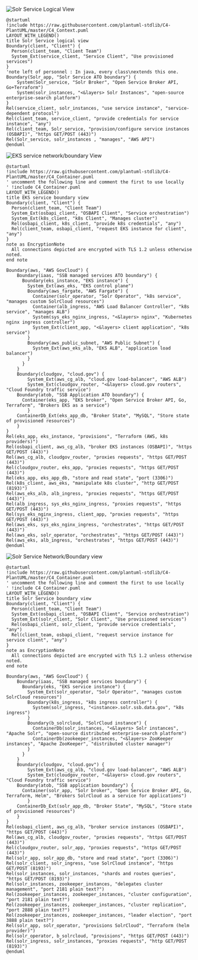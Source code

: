 ![Solr Service Logical View](http://www.plantuml.com/plantuml/png/RPD1Zzem48Nl-HNJFRIW0ZcKqwgg5YYYIBIW9cXLgL9aaW7SEdRacR2Bgltl7KD2HTaRZFs-D_CcVY1MdklIH6-qpKrT8EoPAxgFOw-U1ZlD-tfJ4_hSMKRBWzoLSMMK3Pe-SM7q9fuC-wjGMdzTnAKYHY-bR18Kppoe0dqn-h5SfzdZFFsIBQQpwRVFdMx4cWr2ueo71Fr1vmZ6xNIk31mqFaLZLzj2-MCdDrgyUt0tEVsuwyAV2625dfnj3ZD6LLvkG2h_xhfoAJaIOvbDdxb3Pu_iGcjD6wfKreHGUNVGf9t50Xe92UebUcST8nZSChWjL2TtYmRkOMxXbpge7k01_H5oeuX-MXaURK70UqqWkC6_WSBCcQegiRmQVvGkOTDSQgPiHpXhcePQtTYxt-X3vyiAROjfoZ1QpNimS-zJz5vjdJydSW5I06fBhAoCA8oFRuqwegTFvvtCswF0TyBlawkzuD4o-ifhmZwXylaUAgEuCNY9lgEvoVh6goPiquMs7doQMhz0CIn46_R1BdT6s4A-NlVDIa_BAn1oZq6ibI6GnbwrKlRu6lE_d2-VGvmxkzMxsjysJj1P9cE9knkufmS4isaQhvP92ftXy4EtCRfcNuS28YsLLRjpuAF718GemWS98hoXlm00)
```plantuml
@startuml
!include https://raw.githubusercontent.com/plantuml-stdlib/C4-PlantUML/master/C4_Context.puml
LAYOUT_WITH_LEGEND()
title Solr Service logical view
Boundary(client, "Client") {
  Person(client_team, "Client Team")
  System_Ext(service_client, "Service Client", "Use provisioned services")
}
'note left of personnel : In java, every class\nextends this one.
Boundary(Solr_app, "Solr Service ATO boundary") {
    System(Solr_service, "Solr Broker", "Open Service Broker API, Go+Terraform")
    System(solr_instances, "<&layers> Solr Instances", "open-source enterprise-search platform")
}
Rel(service_client, solr_instances, "use service instance", "service-dependent protocol")
Rel(client_team, service_client, "provide credentials for service instance", "any")
Rel(client_team, Solr_service, "provision/configure service instances (OSBAPI)", "https GET/POST (443)")
Rel(Solr_service, solr_instances , "manages", "AWS API")
@enduml
```

![EKS service network/boundary View](http://www.plantuml.com/plantuml/svg/dLPHRzis47wEVyKj3viD9FQw14Ct34FjrCsAkaqskIZs953IsI52aHf9sJ66_FSTAPesxQPh-cJoTFVTVTyTIRyobcdRrgBt7PUbQ2k4EsiRy-jefDbwkEJshYrQWxfKqgAqmrBLeqOmwMBEZQq4BqPNb-UtplJn_MnKCsDHaoc_eWZ69UfXu_1_W5PIS4qWOEyG5ae8jUPo2OASWCaAaizS6refeEGWLCc4s116hF8umMpyzyt7UVxfxVoFV3QzddvutH_qBBS2OVek0-AmuYL2eLfPCRs15STrRn9s_L9mIdq6frT-SJg0Vti0jwYDak5ZRf7LqGFcj3iTa5Es8SfrFdsmVMKArl0yWjraa_7jMmYOPCX25KgNTsYiPfOhUOXo_zBi86Yp5_-UIRP40oI2qzb7_eNYC762q6YruYIPGoerLcJbJ1W7n-GcGYGa3ube_AUbUhsIN1hBPEbQgA7ps64zzgIo2Cp0L9PwqpX-7yX2ISP208sHnD8P3LJOyD9Y1KmZOETDkpND7Cnd6RmO_WIj56WCA1e9lUO6mQ5NmnxAoYzxkmwojQ4gnfyok5QhAw7QAZGH8FfmnfnJbasWzafMsxamC9xVnE48aKaitfjyIvqmzfNOSqyQIINb51QytH7IIe0xFkXbJpDuzmNJIsOnC7dZToa-G1pylb52vwf1pQpIZXZjuIRiJyFq18PkMs_7XwP7rU3SlLAWqQXMamonhZGH4mMHNvBRLkIPOXLCc73yjVSaRWA_b7KyctZuLAc-sNYLShdayc4los_V2xP1RNu7_yKXlMiBr18jciu6mHlAc3_D47kn7M_MD0bqPmOo2rxwqtX8OE208kRZvzlMj0N5vwOjgBgWqAstGUPjeOLF3qbE4eT1SJhHSgyc44xj8gXD59DoukzZEksbQ-rIhGZBBuUq_jAebijGHFJsUSzZta0izl4092RCjMejwbJeYDbzD0wj6xuthc2z0QlPOi7BdVAzavt8LXNXv8vtkXmVsfFzgVMoDasGjT3glYD19qJ2zYgUU3FGFNq6r-eCvgYf3gLhvzbzDE3YcG4MQzjlmKdC-BhmEeIyULL42CWii-Yly4tsvymjCgiqWd5sK0lmrxGXKdXy71_fNdLtT2HqS1d5MAzgP01zQfT_3I0y0jeC2F8pBqRI_qwfvB8tqEyUiu7BuFyZmFLqFhgzoURGlxoysEBk0ntF0vNnm0ail2VcVy2E0880pqUAWKblZ6y1aqvnLe7PzgXHsaB_ukB7dqDyyYRlhlMQITwqWgASoF5L3gNiLVBonI-nbEJ0fnVhCqabmUar-isOJy1qt9-hVKBuwH9t_uRmwx7If--RC4Y_vrVn2cNLrk8_)

```plantuml
@startuml
!include https://raw.githubusercontent.com/plantuml-stdlib/C4-PlantUML/master/C4_Container.puml
' uncomment the following line and comment the first to use locally
' !include C4_Container.puml
LAYOUT_WITH_LEGEND()
title EKS service boundary view
Boundary(client, "Client") {
  Person(client_team, "Client Team")
  System_Ext(osbapi_client, "OSBAPI Client", "Service orchestration")
  System_Ext(k8s_client, "k8s Client", "Manages cluster")
  Rel(osbapi_client, k8s_client, "provide k8s credentials", "any")
  Rel(client_team, osbapi_client, "request EKS instance for client", "any")
}
note as EncryptionNote
  All connections depicted are encrypted with TLS 1.2 unless otherwise noted.
end note

Boundary(aws, "AWS GovCloud") {
    Boundary(iaas, "SSB managed services ATO boundary") {
      Boundary(eks_instance, "EKS instance") {
        System_Ext(aws_eks, "EKS control plane")
        Boundary(aws_fargate, "AWS Fargate") {
          Container(solr_operator, "Solr Operator", "k8s service", "manages custom SolrCloud resources")
          Container(alb_ingress, "AWS Load Balancer Controller", "k8s service", "manages ALB")
          System(sys_eks_nginx_ingress, "<&layers> nginx", "Kubernetes nginx ingress controller")
          System_Ext(client_app, "<&layers> client application", "k8s service")    
        }
        Boundary(aws_public_subnet, "AWS Public Subnet") {
          System_Ext(aws_eks_alb, "EKS ALB", "application load balancer")
        }
      }
    }
    Boundary(cloudgov, "cloud.gov") {
        System_Ext(aws_cg_alb, "cloud.gov load-balancer", "AWS ALB")
        System_Ext(cloudgov_router, "<&layers> cloud.gov routers", "Cloud Foundry traffic service")
	Boundary(atob, "SSB Application ATO boundary") {
	  Container(eks_app, "EKS broker", "Open Service Broker API, Go, Terraform", "Brokers EKS as a service")
        }
	ContainerDb_Ext(eks_app_db, "Broker State", "MySQL", "Store state of provisioned resources")
    }
}
Rel(eks_app, eks_instance, "provisions", "Terraform (AWS, k8s providers)")
Rel(osbapi_client, aws_cg_alb, "broker EKS instances (OSBAPI)", "https GET/POST (443)")
Rel(aws_cg_alb, cloudgov_router, "proxies requests", "https GET/POST (443)")
Rel(cloudgov_router, eks_app, "proxies requests", "https GET/POST (443)")
Rel(eks_app, eks_app_db, "store and read state", "port (3306)")
Rel(k8s_client, aws_eks, "manipulate k8s cluster", "http GET/POST (8193)")
Rel(aws_eks_alb, alb_ingress, "proxies requests", "https GET/POST (443)")
Rel(alb_ingress, sys_eks_nginx_ingress, "proxies requests", "https GET/POST (443)")
Rel(sys_eks_nginx_ingress, client_app, "proxies requests", "https GET/POST (443)")
Rel(aws_eks, sys_eks_nginx_ingress, "orchestrates", "https GET/POST (443)")
Rel(aws_eks, solr_operator, "orchestrates", "https GET/POST (443)")
Rel(aws_eks, alb_ingress, "orchestrates", "https GET/POST (443)")
@enduml
```

![Solr Service Network/Boundary view](http://www.plantuml.com/plantuml/png/jLNVRzis47wE_ufR7ZO7IEob2GPl6BewgPSMTPjiSb1iBm8bNMmY5Adng3ZUaFzzHycYfSX5K0nxiadUVVVTZ-_qXfomhipLu1kfKrLc22ld2lffFBPYFLfAjogJaj2cHZlKRfIQV5meeRtF2RbCoMHyUNvouwzkFyx7kI27bg_YI_OGKgCT5Hx_EoWrE-SC0cw5S6UKCckfbw3O28JEeFCiBV4_0nmSb4c5KXl622px0URJFwvl5_7dzujtyNnsDVlqTdWqSD8fXCWe2n7Q1vaY9ARKcR0RU92u7bniJyDKIOvz38UNrP_38_Xd0723bepUFiOEHHuiOC6dmoCsYZRaC8zdZsveA165Z0FOTNGnlNaFMqo-Q5WOcwwGd1LE6lqSXPZl3iEpRo7S4a9XpOCaziGCg4Qa2kHtLCyvTC4gpmmRBqWjPlmYXI8FBlGcu7IIVfwOnRzAvXzmf2OdTEhxQiDbRRt3VHfeun04mKodTbFut3_n3GUSAWMfqHfJVqcGOI5JXna8Yu2rDP_MF92mc4TmEde5fLP818RdnQub8NZqR3H0dLL_1xlkYZKnY-dd2AxCmwKoPRPjC42maK9ueoYwW5neiMpLDWnDy6hvuRrtcts8UiLeMVVxQmgqmXdRTFXwU_RbgkCJf2KvauD_hqY3HJAbRRhzZCZzX68M5DjuGdo2xGcyUgrH2gsdv9tOkqki9hLp_xb9ulN8luo8ab4cd1WjpSDX1xxDvQdFAeczV-hfirj8PN-H08AgtoODfTgk8lMj4XkqzBgMT7ZoXAQ5O4bL3_ve2jGdTR4Wa-IiJ4e_GQWTsi9AmXD2mIg4GWd7K-krl9_6tyRS8nRu9Iv_6lF1l-yd55xzNPj9gag_AxV3PZjLRFy-TSUqgYGtWT6glrL3zW-Q7_iuNSP29MrhK4Pa9ubGdYhJgeKndLymXJv821XRmxnj9_KTPlrO9LxtzrTFs6x0MN5t9zD671pZO2TBPvAjv4HHA9bMwx2hjeDMC-g9ODD6D8arztKAB1yTTln5TGsyUezPyCUmG6k5x_4nl4ELU_lQX5hQ4WGYI9YDsvIwCtxGcWvVea0hpf803P4J3dseZvlejtcr_9sn2EJlmTorjtXFs4-yBFSiyqv3w-HxMuTWM7zsZdpCwdCELxF5-EOwMi3m_FpiY6Dux3POlydCxb4os7RJqmjWFO3Ggg-6sdbswqfL-OJsrH8PK5FVmbW7mxEpxtze8uIQFLji9I7qjz0-IfFJ7pkSslBlhIPQ2PjHpSvNW81pjHBfQv7tRviC5Iw5X-skZHor2pLuTJevzUjCQd3uw7xPHWY8BuTfm5EZx-IojDNm_m_u5eEqTkYJoUI_eIiK6OEZmhI3VDP3xizPvuCSbDdQ3nujx14Ohb3bjO8vPEXb5wVxwGkWByz_6DZ-f7rPJNlcwmtghCpLlm00)

```plantuml
@startuml
!include https://raw.githubusercontent.com/plantuml-stdlib/C4-PlantUML/master/C4_Container.puml
' uncomment the following line and comment the first to use locally
' !include C4_Container.puml
LAYOUT_WITH_LEGEND()
title Solr Service boundary view
Boundary(client, "Client") {
  Person(client_team, "Client Team")
  System_Ext(osbapi_client, "OSBAPI Client", "Service orchestration")
  System_Ext(solr_client, "Solr Client", "Use provisioned services")
  Rel(osbapi_client, solr_client, "provide service credentials", "any")
  Rel(client_team, osbapi_client, "request service instance for service client", "any")
}
note as EncryptionNote
  All connections depicted are encrypted with TLS 1.2 unless otherwise noted.
end note

Boundary(aws, "AWS GovCloud") {
    Boundary(iaas, "SSB managed services boundary") {
      Boundary(eks, "EKS service instance") {
        System_Ext(solr_operator, "Solr Operator", "manages custom SolrCloud resources")
        Boundary(k8s_ingress, "k8s ingress controller") {    
          System(solr_ingress, "<instance>.solr.ssb.data.gov", "k8s ingress")
        }
        Boundary(b_solrcloud, "SolrCloud instance") {
          ContainerDb(solr_instances, "<&layers> Solr instances", "Apache Solr", "open-source distributed enterprise-search platform")
          ContainerDb(zookeeper_instances, "<&layers> ZooKeeper instances", "Apache ZooKeeper", "distributed cluster manager")
        }
      }
    }
    Boundary(cloudgov, "cloud.gov") {
        System_Ext(aws_cg_alb, "cloud.gov load-balancer", "AWS ALB")
        System_Ext(cloudgov_router, "<&layers> cloud.gov routers", "Cloud Foundry traffic service")
	Boundary(atob, "SSB application boundary") {
	  Container(solr_app, "Solr broker", "Open Service Broker API, Go, Terraform, Helm", "Brokers SolrCloud as a service for applications")
        }
	ContainerDb_Ext(solr_app_db, "Broker State", "MySQL", "Store state of provisioned resources")
    }
}
Rel(osbapi_client, aws_cg_alb, "broker service instances (OSBAPI)", "https GET/POST (443)")
Rel(aws_cg_alb, cloudgov_router, "proxies requests", "https GET/POST (443)")
Rel(cloudgov_router, solr_app, "proxies requests", "https GET/POST (443)")
Rel(solr_app, solr_app_db, "store and read state", "port (3306)")
Rel(solr_client, solr_ingress, "use SolrCloud instance", "https GET/POST (8193)")
Rel(solr_instances, solr_instances, "shards and routes queries", "https GET/POST (8193)")
Rel(solr_instances, zookeeper_instances, "delegates cluster management", "port 2181 plain text?")
Rel(zookeeper_instances, zookeeper_instances, "cluster configuration", "port 2181 plain text?")
Rel(zookeeper_instances, zookeeper_instances, "cluster replication", "port 2888 plain text?")
Rel(zookeeper_instances, zookeeper_instances, "leader election", "port 3888 plain text?")
Rel(solr_app, solr_operator, "provisions SolrCloud", "Terraform (helm provider)")
Rel(solr_operator, b_solrcloud, "provisions", "https GET/POST (443)")
Rel(solr_ingress, solr_instances, "proxies requests", "http GET/POST (8193)")
@enduml
```

